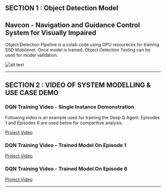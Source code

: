
## SECTION 1 : Object Detection Model
## Navcon - Navigation and Guidance Control System for Visually Impaired

Object Detection Pipeline is a colab code using GPU resoureces for training SSD Mobilenet. Once model is trained, Object Detection Testing can be used for model validation. 

![alt text](https://github.com/vid1994/Navcon/blob/master/System%20Code/Object%20Detection/ObjectDetectionResults.PNG)

---
## SECTION 2 : VIDEO OF SYSTEM MODELLING & USE CASE DEMO

### DQN Training Video - Single Instance Demonstration

Following video is an example used for training the Deep Q Agent. Episodes 1 and Episodes 6 are used below for comparitive analysis. 

[Project Video](https://youtu.be/yD8o7t2yvRo)


### DQN Training Video - Trained Model On Episode 1

[Project Video](https://youtu.be/5xv9XE4ABCk)


### DQN Training Video - Trained Model On Episode 6

[Project Video](https://youtu.be/dszojOlVKVg)

---
